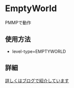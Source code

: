 # EmptyWorld
PMMPで動作

## 使用方法
- level-type=EMPTYWORLD

## 詳細
<a href="http://www.kimanima.com/archives/24857729.html">詳しくはブログで紹介しています</a>